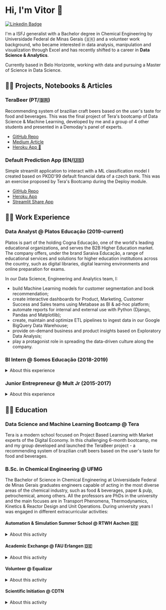 # Hi, I'm Vitor 👋

[![Linkedin Badge](https://img.shields.io/badge/-LinkedIn-blue?style=flat-square&logo=Linkedin&logoColor=white&link=https://www.linkedin.com/in/vitor-faria/)](https://www.linkedin.com/in/vitor-faria/)

I'm a ISFJ generalist with a Bachelor degree in Chemical Engineering by Universidade Federal de Minas Gerais (🇧🇷) and a volunteer work background, who became interested in data analysis, manipulation and visualization through Excel and has recently shifted to a career in **Data Science & Analytics**. 

Currently based in Belo Horizonte, working with data and pursuing a Master of Science in Data Science.

## 👨‍🔬 Projects, Notebooks & Articles

### TeraBeer (PT/🇧🇷)

Recommending system of brazilian craft beers based on the user's taste for food and beverages. This was the final project of Tera's bootcamp of Data Science &
Machine Learning, developed by me and a group of 4 other students and presented in a Demoday's panel of experts.

- [GitHub Repo](https://github.com/vitor-faria/tera-beer-recommendations)
- [Medium Article](https://vitorfaria95.medium.com/terabeer-construindo-um-sistema-de-recomenda%C3%A7%C3%A3o-de-cervejas-artesanais-brasileiras-2a131d66421c)
- [Heroku App 🍻](https://terabeer-recomendacoes.herokuapp.com/)

### Default Prediction App (EN/🇺🇸)

Simple streamlit application to interact with a ML classification model I created based on PKDD'99 default financial data of a czech bank. This was an exercise 
proposed by Tera's Bootcamp during the Deploy module.

- [GitHub Repo](https://github.com/vitor-faria/default-prediction-app)
- [Heroku App](https://default-prediction-app.herokuapp.com/)
- [Streamlit Share App](https://share.streamlit.io/vitor-faria/default-prediction-app/main/app.py)

## 🧑‍💻 Work Experience

### Data Analyst @ Platos Educação (2019-current)

Platos is part of the holding Cogna Educação, one of the world's leading educational organizations, and serves the B2B Higher Education market. The company 
offers, under the brand Saraiva Educação, a range of educational services and solutions for higher education institutions across the country, such as digital 
libraries, digital learning environments and online preparation for exams.

In our Data Science, Engineering and Analytics team, I:
- build Machine Learning models for customer segmentation and book recommendation;
- create interactive dashboards for Product, Marketing, Customer Success and Sales teams using Metabase as BI & ad-hoc platform;
- automate reports for internal and external use with Python (Django, Pandas and Matplotlib);
- create, maintain and optimize ETL pipelines to ingest data in our Google BigQuery Data Warehouse;
- provide on-demand business and product insights based on Exploratory Data Analysis;
- play a protagonist role in spreading the data-driven culture along the company.

### BI Intern @ Somos Educação (2018-2019)

<details>
  <summary>About this experience</summary>
  
  <br>
  
  SOMOS was (when aquired by Kroton) the largest group of basic education in Brazil and impacted more than 27 million students across Brazil through 
  various brands. 

  My role as BI Intern in the Business Unit of Solutions for Higher and Technical Education was to:
  - create BI dashboards in order to keep track of the top OKR's;
  - provide business insights to the leaders;
  - use Data Storytelling to build visuals and slides for Radar meetings;
  - develop processes to improve Knowledge Management.
</details>

### Junior Entrepreneur @ Mult Jr (2015-2017)

<details>
  <summary>About this experience</summary>
  
  <br>
  
  Mult Jr is a Junior Enterprise voluntarily managed by Chemical Engineering students that provides solutions under the technical guidance of Professors from the
  University. And it is where I fell in love with Excel spreadsheets and Data Analysis, while working in the Financial, HR and IT departments.
  
  **CFO**
  
  > - Legal representation of the JE.
  > - Manage an annual budget of ~R$ 50k.
  > - Lead a 5 member team.
  > - Ensure the execution of financial, accounting and legal processes, such as cash flow and drafting of contracts.
  > - Define Pricing strategies.
  
  **IT Coordinator**
  
  > - Lead a 7 member team.
  > - Maintain the functioning of the site and other virtual tools.
  > - Develop spreadsheets and applications for other teams.
  > - Provide adequate training in virtual tools such as Excel, VBA and PowerPoint.
  
  **HR analyst**
  
  > - Recruitment and selection.
  > - Coach other members.
  > - Analyze organizational climate.
  > - Evaluate member performance.
</details>

## 🧑‍🎓 Education

### Data Science and Machine Learning Bootcamp @ Tera

Tera is a modern school focused on Project Based Learning with Market experts of the Digital Economy. In this challenging 6-month bootcamp, me and my group 
developed and launched the TeraBeer project - a recommending system of brazilian craft beers based on the user's taste for food and beverages.

### B.Sc. in Chemical Engineering @ UFMG

The Bachelor of Science in Chemical Engineering at Universidade Federal de Minas Gerais graduates engineers capable of acting in the most diverse areas of the 
chemical industry, such as food & beverages, paper & pulp, petrochemical, among others. All the professors are PhDs in the university and the main focuses are 
in Transport Phenomena, Thermodynamics, Kinetics & Reactor Design and Unit Operations. During university years I was engaged in different extracurricular 
activities:

#### Automation & Simulation Summer School @ RTWH Aachen 🇩🇪

<details>
  <summary>About this activity</summary>
  
  <br>
  
  > The Summer Schools are courses provided by the International Academy of the RWTH Aachen University targeting Engineering students of outstanding academic 
  > performance from all over the world. The program of the 4-week Automation and Simulation course gather many activities, such as lectures and exercises about 
  > Nummerical Methods in Matlab and Robot Automation, classes about german language and culture, visits to state of the art german companies, excursions and 
  > intercultural training. The course took place during the month of July, 2019.

</details>

#### Academic Exchange @ FAU Erlangen 🇩🇪

<details>
  <summary>About this activity</summary>
  
  <br>
  
  > 1 semester academic exchange at Friedrich-Alexander Universität through the program Minas Mundi (UFMG), from April 2018 to August 2018. All lessons were taught 
  > in German.
  > Language courses: Deutsch Intensivkurs C1.1 (March 2018, 5 ECTS), Deutsch Allgemeinkurs C1 (April to July 2018, 5 ECTS) - Sprachzentrum.
</details>

#### Volunteer @ Equalizar

<details>
  <summary>About this activity</summary>
  
  <br>
  
  > Founded in 2012, Equalizar is a social project based at the Engineering School of UFMG that provides low-cost preparation for ENEM, the exam used to enter most 
  > public and private universities, helping vulnerable students from the public system to change their lives. Equalizar is totally managed by volunteers and helps 
  > +100 students every year.
  > I worked voluntarily at Equalizar between 2014 and 2016 in different positions such as Math monitor, HR assistant and Communication director.
</details>

#### Scientific Initiation @ CDTN

<details>
  <summary>About this activity</summary>
  
  <br>
  
  > 1-year Scientific Initiation at Centro de Desenvolvimento de Tecnologia Nuclear, working on the project *"Obtaining Graphene and Graphene Oxide in Aqueous 
  > Environment for Contaminant Adsorption"* together with doctoral students. The aim of the project is to optimize graphene extraction by the exfoliation method 
  > in the liquid phase using water as solvent and to study the use of graphene oxides to clean water contaminated with radioactive substances by the adsorption 
  > method.
</details>

